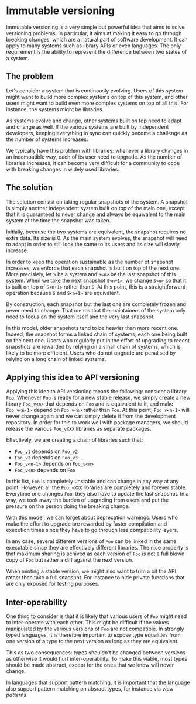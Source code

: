 Immutable versioning
====================

Immutable versioning is a very simple but powerful idea that aims to
solve versioning problems. In particular, it aims at making it easy to
go through breaking changes, which are a natural part of software
development. It can apply to many systems such as library APIs or even
languages. The only requirement is the ability to represent the
difference between two states of a system.

The problem
-----------

Let's consider a system that is continously evolving. Users of this
system might want to build more complex systems on top of this system,
and other users might want to build even more complex systems on top
of all this. For instance, the systems might be libraries.

As systems evolve and change, other systems built on top need to adapt
and change as well. If the various systems are built by independent
developers, keeping everything in sync can quickly become a challenge
as the number of systems increases.

We typically have this problem with libraries: whenever a library
changes in an incompatible way, each of its user need to upgrade. As
the number of libraries increases, it can become very difficult for a
community to cope with breaking changes in widely used libraries.

The solution
------------

The solution consist on taking regular snapshots of the system. A
snapshot is simply another independent system built on top of the main
one, except that it is guaranteed to never change and always be
equivalent to the main system at the time the snapshot was taken.

Initially, because the two systems are equivalent, the snapshot
requires no extra data. Its size is 0. As the main system evolves, the
snapshot will need to adapt in order to still look the same to its
users and its size will slowly increase.

In order to keep the operation sustainable as the number of snapshot
increases, we enforce that each snapshot is built on top of the next
one. More precisiely, let `S` be a system and `S<n>` be the last
snapshot of this system. When we take the next snapshot `S<n+1>`, we
change `S<n>` so that it is built on top of `S<n+1>` rather than
`S`. At this point, this is a straightforward operation because `S`
and `S<n+1>` are equivalent.

By construction, each snapshot but the last one are completely frozen
and never need to change. That means that the maintainers of the
system only need to focus on the system itself and the very last
snapshot.

In this model, older snapshots tend to be heavier than more recent
one. Indeed, the snapshot forms a linked chain of systems, each one
being built on the next one. Users who regularly put in the effort of
upgrading to recent snapshots are rewarded by relying on a small chain
of systems, which is likely to be more efficient. Users who do not
upgrade are penalised by relying on a long chain of linked systems.

Applying this idea to API versioning
------------------------------------

Applying this idea to API versioning means the following: consider a
library `Foo`. Whenever `Foo` is ready for a new stable release, we
simply create a new library `Foo_v<n>` that depends on `Foo` and is
equivalent to it, and make `Foo_v<n-1>` depend on `Foo_v<n>` rather
than `Foo`. At this point, `Foo_v<n-1>` will never change again and we
can simply delete it from the development repository. In order for
this to work well with package managers, we should release the various
`Foo_vXXX` libraries as separate packages.

Effectively, we are creating a chain of libraries such that:

- `Foo_v1` depends on `Foo_v2`
- `Foo_v2` depends on `Foo_v3`
...
- `Foo_v<n-1>` depends on `Foo_v<n>`
- `Foo_v<n>` depends on `Foo`

In this list, `Foo` is completely unstable and can change in any way
at any point. However, all the `Foo_vXXX` libraries are completely and
forever stable. Everytime one changes `Foo`, they also have to update
the last snapshot. In a way, we took away the burden of upgrading from
users and put the pressure on the person doing the breaking change.

With this model, we can forget about deprecation warnings. Users who
make the effort to upgrade are rewarded by faster compilation and
execution times since they have to go through less compatibility
layers.

In any case, several different versions of `Foo` can be linked in the
same executable since they are effectively different libraries. The
nice property is that maximum sharing is achived as each version of
`Foo` is not a full blown copy of `Foo` but rather a diff against the
next version.

When minting a stable version, we might also want to trim a bit the
API rather than take a full snapshot. For instance to hide private
functions that are only exposed for testing purposes.

Inter-operability
-----------------

One thing to consider is that it is likely that various users of `Foo`
might need to inter-operate with each other. This might be difficult
if the values manipulated by the various versions of `Foo` are not
compatible. In strongly typed languages, it is therefore important to
expose type equalities from one version of a type to the next version
as long as they are equivalent.

This as two consequences: types shouldn't be changed between versions
as otherwise it would hurt inter-operability. To make this viable,
most types should be made abstract, except for the ones that we know
will never change.

In languages that support pattern matching, it is important that the
language also support pattern matching on absract types, for instance
via _view patterns_.
